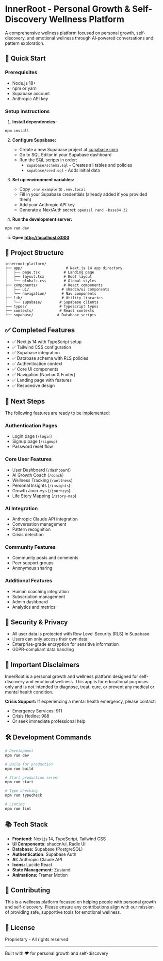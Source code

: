 # InnerRoot - Personal Growth & Self-Discovery Wellness Platform

A comprehensive wellness platform focused on personal growth, self-discovery, and emotional wellness through AI-powered conversations and pattern exploration.

## 🚀 Quick Start

### Prerequisites
- Node.js 18+ 
- npm or yarn
- Supabase account
- Anthropic API key

### Setup Instructions

1. **Install dependencies:**
```bash
npm install
```

2. **Configure Supabase:**
   - Create a new Supabase project at [supabase.com](https://supabase.com)
   - Go to SQL Editor in your Supabase dashboard
   - Run the SQL scripts in order:
     - `supabase/schema.sql` - Creates all tables and policies
     - `supabase/seed.sql` - Adds initial data

3. **Set up environment variables:**
   - Copy `.env.example` to `.env.local`
   - Fill in your Supabase credentials (already added if you provided them)
   - Add your Anthropic API key
   - Generate a NextAuth secret: `openssl rand -base64 32`

4. **Run the development server:**
```bash
npm run dev
```

5. **Open [http://localhost:3000](http://localhost:3000)**

## 📁 Project Structure

```
innerroot-platform/
├── app/                    # Next.js 14 app directory
│   ├── page.tsx           # Landing page
│   ├── layout.tsx         # Root layout
│   └── globals.css        # Global styles
├── components/            # React components
│   ├── ui/               # shadcn/ui components
│   └── navigation/       # Nav components
├── lib/                  # Utility libraries
│   └── supabase/        # Supabase clients
├── types/               # TypeScript types
├── contexts/            # React contexts
└── supabase/           # Database scripts
```

## ✅ Completed Features

- ✅ Next.js 14 with TypeScript setup
- ✅ Tailwind CSS configuration
- ✅ Supabase integration
- ✅ Database schema with RLS policies
- ✅ Authentication context
- ✅ Core UI components
- ✅ Navigation (Navbar & Footer)
- ✅ Landing page with features
- ✅ Responsive design

## 🚧 Next Steps

The following features are ready to be implemented:

### Authentication Pages
- Login page (`/login`)
- Signup page (`/signup`) 
- Password reset flow

### Core User Features
- User Dashboard (`/dashboard`)
- AI Growth Coach (`/coach`)
- Wellness Tracking (`/wellness`)
- Personal Insights (`/insights`)
- Growth Journeys (`/journeys`)
- Life Story Mapping (`/story-map`)

### AI Integration
- Anthropic Claude API integration
- Conversation management
- Pattern recognition
- Crisis detection

### Community Features
- Community posts and comments
- Peer support groups
- Anonymous sharing

### Additional Features
- Human coaching integration
- Subscription management
- Admin dashboard
- Analytics and metrics

## 🔐 Security & Privacy

- All user data is protected with Row Level Security (RLS) in Supabase
- Users can only access their own data
- Enterprise-grade encryption for sensitive information
- GDPR-compliant data handling

## 📝 Important Disclaimers

InnerRoot is a personal growth and wellness platform designed for self-discovery and emotional wellness. This app is for educational purposes only and is not intended to diagnose, treat, cure, or prevent any medical or mental health condition.

**Crisis Support:** If experiencing a mental health emergency, please contact:
- Emergency Services: 911
- Crisis Hotline: 988
- Or seek immediate professional help

## 🛠️ Development Commands

```bash
# Development
npm run dev

# Build for production
npm run build

# Start production server
npm run start

# Type checking
npm run typecheck

# Linting
npm run lint
```

## 📚 Tech Stack

- **Frontend:** Next.js 14, TypeScript, Tailwind CSS
- **UI Components:** shadcn/ui, Radix UI
- **Database:** Supabase (PostgreSQL)
- **Authentication:** Supabase Auth
- **AI:** Anthropic Claude API
- **Icons:** Lucide React
- **State Management:** Zustand
- **Animations:** Framer Motion

## 🤝 Contributing

This is a wellness platform focused on helping people with personal growth and self-discovery. Please ensure any contributions align with our mission of providing safe, supportive tools for emotional wellness.

## 📄 License

Proprietary - All rights reserved

---

Built with ❤️ for personal growth and self-discovery